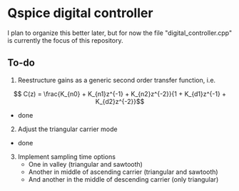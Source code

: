 # Qspice digital controller

I plan to organize this better later, but for now the file "digital_controller.cpp" is currently the focus of this repository.

## To-do

1. Reestructure gains as a generic second order transfer function, i.e.

```math 
    C(z) = \frac{K_{n0} + K_{n1}z^{-1} + K_{n2}z^{-2}}{1 + K_{d1}z^{-1} + K_{d2}z^{-2}}
```


- done

2. Adjust the triangular carrier mode

- done

3. Implement sampling time options
    - One in valley (triangular and sawtooth)
    - Another in middle of ascending carrier (triangular and sawtooth)
    - And another in the middle of descending carrier (only triangular)